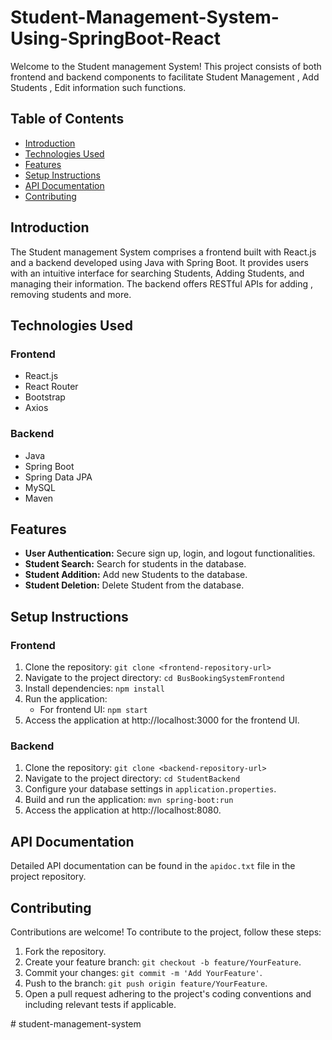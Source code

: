 # Student-Management-System-Using-SpringBoot-React


Welcome to the Student management System! This project consists of both frontend and backend components to facilitate Student Management , Add Students , Edit information such functions.

## Table of Contents
- [Introduction](#introduction)
- [Technologies Used](#technologies-used)
- [Features](#features)
- [Setup Instructions](#setup-instructions)
- [API Documentation](#api-documentation)
- [Contributing](#contributing)

## Introduction
The Student management System comprises a frontend built with React.js and a backend developed using Java with Spring Boot. It provides users with an intuitive interface for searching Students, Adding Students, and managing their information. The backend offers RESTful APIs for adding , removing students and more.

## Technologies Used
### Frontend
- React.js
- React Router
- Bootstrap
- Axios


### Backend
- Java
- Spring Boot
- Spring Data JPA
- MySQL
- Maven

## Features
- **User Authentication:** Secure sign up, login, and logout functionalities.
- **Student Search:** Search for students in the database.
- **Student Addition:** Add new Students to the database.
- **Student Deletion:** Delete Student from the database.
  

## Setup Instructions
### Frontend
1. Clone the repository: `git clone <frontend-repository-url>`
2. Navigate to the project directory: `cd BusBookingSystemFrontend`
3. Install dependencies: `npm install`
4. Run the application:
   - For frontend UI: `npm start`
5. Access the application at http://localhost:3000 for the frontend UI.

### Backend
1. Clone the repository: `git clone <backend-repository-url>`
2. Navigate to the project directory: `cd StudentBackend`
3. Configure your database settings in `application.properties`.
4. Build and run the application: `mvn spring-boot:run`
5. Access the application at http://localhost:8080.

## API Documentation
Detailed API documentation can be found in the `apidoc.txt` file in the project repository. 

## Contributing
Contributions are welcome! To contribute to the project, follow these steps:
1. Fork the repository.
2. Create your feature branch: `git checkout -b feature/YourFeature`.
3. Commit your changes: `git commit -m 'Add YourFeature'`.
4. Push to the branch: `git push origin feature/YourFeature`.
5. Open a pull request adhering to the project's coding conventions and including relevant tests if applicable.

#   s t u d e n t - m a n a g e m e n t - s y s t e m  
 